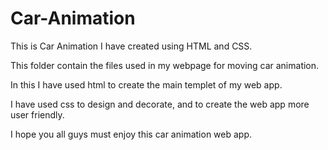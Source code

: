 # Car-Animation
This is Car Animation I have created using HTML and CSS.

This folder contain the files used in my  webpage for moving car animation.

In this I have used html to create the main templet of my web app.

I have used css to design and decorate, and to create the web app more user friendly.

I hope you all guys must enjoy this car animation web app.
